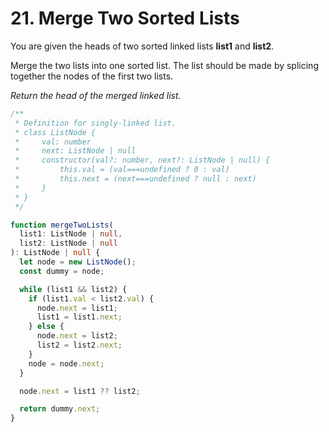 # 21. Merge Two Sorted Lists

You are given the heads of two sorted linked lists **list1** and **list2**.

Merge the two lists into one sorted list. The list should be made by splicing together the nodes of the first two lists.

_Return the head of the merged linked list._

```ts
/**
 * Definition for singly-linked list.
 * class ListNode {
 *     val: number
 *     next: ListNode | null
 *     constructor(val?: number, next?: ListNode | null) {
 *         this.val = (val===undefined ? 0 : val)
 *         this.next = (next===undefined ? null : next)
 *     }
 * }
 */

function mergeTwoLists(
  list1: ListNode | null,
  list2: ListNode | null
): ListNode | null {
  let node = new ListNode();
  const dummy = node;

  while (list1 && list2) {
    if (list1.val < list2.val) {
      node.next = list1;
      list1 = list1.next;
    } else {
      node.next = list2;
      list2 = list2.next;
    }
    node = node.next;
  }

  node.next = list1 ?? list2;

  return dummy.next;
}
```
